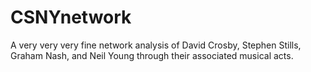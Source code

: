 # CSNYnetwork
A very very very fine network analysis of David Crosby, Stephen Stills, Graham Nash, and Neil Young through their associated musical acts.
